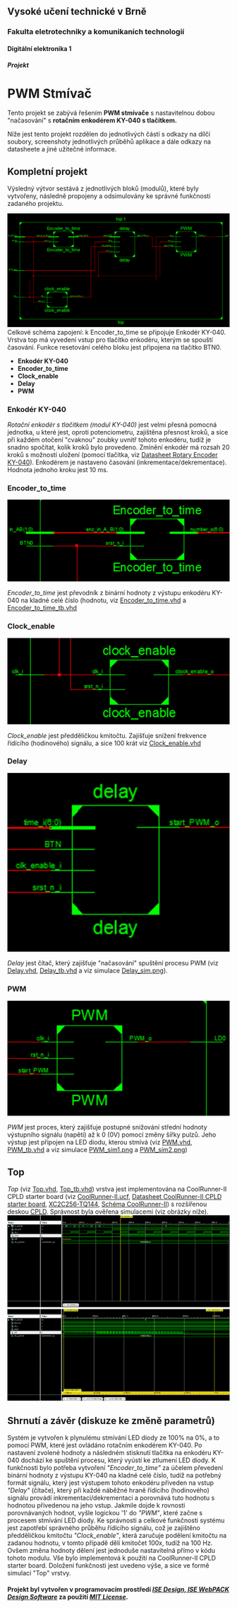 ## Vysoké učení technické v Brně
### Fakulta eletrotechniky a komunikaních technologií
#### Digitální elektronika 1
##### Projekt
PWM Stmívač
======



Tento projekt se zabývá řešením **PWM stmívače** s nastavitelnou dobou "načasování" s **rotačním enkodérem KY-040 s tlačítkem.**


Níže jest tento projekt rozdělen do jednotlivých částí s odkazy na dílčí soubory, screenshoty jednotlivých průběhů aplikace a dále odkazy na datasheete a jiné užitečné informace.



 ##      **Kompletní projekt**
 
 Výsledný výtvor sestává z jednotlivých bloků (modulů), které byly vytvořeny, následně propojeny a odsimulovány ke správné funkčnosti zadaného projektu.
 
 
 ![PWM stmívač s nastavitelnou dobou "načasování s rotačním enkodérem KY-040 s tlačítkem](celkove_schema.png)
     Celkové schéma zapojení: k Encoder_to_time se připojuje Enkodér KY-040. Vrstva top má vyvedení vstup pro tlačítko enkodéru, kterým se spouští časování. Funkce resetování celého bloku jest připojena na tlačítko BTN0.
 
 
 - **Enkodér KY-040**
 - **Encoder_to_time**
 - **Clock_enable**
 - **Delay**
 - **PWM**
 
 

### Enkodér KY-040
*Rotační enkodér s tlačítkem (modul KY-040)* jest velmi přesná pomocná jednotka, u které jest, oproti potenciometru, zajištěna přesnost kroků, a sice při každém otočení "cvaknou" zoubky uvnitř tohoto enkodéru, tudíž je snadno spočítat, kolik kroků bylo provedeno. Zmínění enkodér má rozsah 20 kroků s možností uložení (pomocí tlačítka, viz [Datasheet Rotary Encoder KY-040](https://www.handsontec.com/dataspecs/module/Rotary%20Encoder.pdf)). 
Enkodérem je nastaveno časování (inkrementace/dekrementace). Hodnota jednoho kroku jest 10 ms.


### Encoder_to_time
![Encoder_to_time](Encoder_to_time.png)

*Encoder_to_time* jest převodník z binární hodnoty z výstupu enkodéru KY-040 na kladné celé číslo (hodnotu, viz [Encoder_to_time.vhd](https://github.com/marekhudec/Digital-electronics1/blob/master/Labs/09-Project/Encoder_to_time.vhd) a [Encoder_to_time_tb.vhd](https://github.com/marekhudec/Digital-electronics1/blob/master/Labs/09-Project/Encoder_to_time_tb.vhd)


### Clock_enable
![Clock_enable](Clock_enable.png)

*Clock_enable* jest předděličkou kmitočtu. Zajišťuje snížení frekvence řídícího (hodinového) signálu, a sice 100 krát viz [Clock_enable.vhd](https://github.com/marekhudec/Digital-electronics1/blob/master/Labs/09-Project/clock_enable.vhd)

### Delay
![Delay](Delay.png)

*Delay* jest čítač, který zajišťuje "načasování" spuštění procesu PWM (viz [Delay.vhd](https://github.com/marekhudec/Digital-electronics1/blob/master/Labs/09-Project/delay.vhd), [Delay_tb.vhd](https://github.com/marekhudec/Digital-electronics1/blob/master/Labs/09-Project/delay_tb.vhd) a viz simulace [Delay_sim.png](https://github.com/marekhudec/Digital-electronics1/blob/master/Labs/09-Project/delay_sim.png)).

### PWM
![PWM](PWM.png)

*PWM* jest proces, který zajišťuje postupné snižování střední hodnoty výstupního signálu (napětí) až k 0 (0V) pomocí změny šířky pulzů.
Jeho výstup jest připojen na LED diodu, kterou stmívá (viz [PWM.vhd](https://github.com/marekhudec/Digital-electronics1/blob/master/Labs/09-Project/PWM.vhd), [PWM_tb.vhd](https://github.com/marekhudec/Digital-electronics1/blob/master/Labs/09-Project/PWM_tb.vhd) a viz simulace [PWM_sim1.png](https://github.com/marekhudec/Digital-electronics1/blob/master/Labs/09-Project/PWM_sim1.png) a [PWM_sim2.png](https://github.com/marekhudec/Digital-electronics1/blob/master/Labs/09-Project/PWM_sim2.png))

## Top

*Top* (viz [Top.vhd](https://github.com/marekhudec/Digital-electronics1/blob/master/Labs/09-Project/top.vhd), [Top_tb.vhd](https://github.com/marekhudec/Digital-electronics1/blob/master/Labs/09-Project/top_tb.vhd)) vrstva jest implementována na CoolRunner-II CPLD starter board (viz [CoolRunner-II.ucf](https://github.com/marekhudec/Digital-electronics1/blob/master/Labs/09-Project/coolrunner.ucf), [Datasheet CoolRunner-II CPLD starter board](https://github.com/tomas-fryza/Digital-electronics-1/blob/master/Docs/coolrunner-ii_rm.pdf), [XC2C256-TQ144](https://github.com/tomas-fryza/Digital-electronics-1/blob/master/Docs/xc2c256_cpld.pdf), [Schéma CoolRunner-II](https://github.com/tomas-fryza/Digital-electronics-1/blob/master/Docs/coolrunner-ii_sch.pdf)) s rozšířenou deskou [CPLD](https://github.com/tomas-fryza/Digital-electronics-1/blob/master/Docs/cpld_expansion.pdf). Správnost byla ověřena simulacemi (viz obrázky níže).
![Top_sim1s.png](TOP_sim1.png)  
![Top_sim2s.png](TOP_sim2.png)

## Shrnutí a závěr (diskuze ke změně parametrů)
Systém je vytvořen k plynulému stmívání LED diody ze 100% na 0%, a to pomocí PWM, které jest ovládáno rotačním enkodérem KY-040. Po nastavení zvolené hodnoty a následném stisknutí tlačítka na enkodéru KY-040 dochází ke spuštění procesu, který vyústí ke ztlumení LED diody. K funkčnosti bylo potřeba vytvoření *"Encoder_to_time"* za účelem převedení binární hodnoty z výstupu KY-040 na kladné celé číslo, tudíž na potřebný formát signálu, který jest výstupem tohoto enkodéru přiveden na vstup *"Delay"* (čítače), který při každé náběžné hraně řídícího (hodinového) signálu provádí inkrementaci/dekrementaci a porovnává tuto hodnotu s hodnotou přivedenou na jeho vstup. Jakmile dojde k rovnosti porovnávaných hodnot, vyšle logickou '1' do *"PWM"*, které začne s procesem stmívání LED diody. Ke správnosti a celkové funkčnosti systému jest zapotřebí správného průběhu řídícího signálu, což je zajištěno předděličkou kmitočtu *"Clock_enable"*, která zaručuje podělení kmitočtu na zadanou hodnotu, v tomto případě dělí kmitočet 100x, tudíž na 100 Hz. Ovšem změna hodnoty dělení jest jednoduše nastavitelná přímo v kódu tohoto modulu. Vše bylo implementová k použití na CoolRunner-II CPLD starter board. Doložení funkčnosti jest uvedeno výše, a sice ve formě simulací "Top" vrstvy.




#### Projekt byl vytvořen v programovacím prostředí *[ISE Design, ISE WebPACK Design Software](https://www.xilinx.com/products/design-tools/ise-design-suite/ise-webpack.html)* za použití [*MIT License*](https://tldrlegal.com/license/mit-license).
